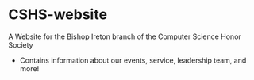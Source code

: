 # CSHS-website
A Website for the Bishop Ireton branch of the Computer Science Honor Society

- Contains information about our events, service, leadership team, and more!
